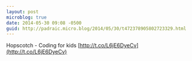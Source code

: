 ```yaml
---
layout: post
microblog: true
date: 2014-05-30 09:08 -0500
guid: http://padraic.micro.blog/2014/05/30/t472378905802723329.html
---
```

Hopscotch - Coding for kids [http://t.co/L6jE6DyeCv](http://t.co/L6jE6DyeCv)
